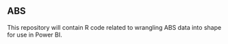 ## ABS
This repository will contain R code related to wrangling ABS data into shape for use in Power BI.
